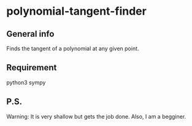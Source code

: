 # polynomial-tangent-finder

## General info
Finds the tangent of a polynomial at any given point.

## Requirement
python3
sympy

## P.S.
Warning: It is very shallow but gets the job done. Also, I am a begginer.
